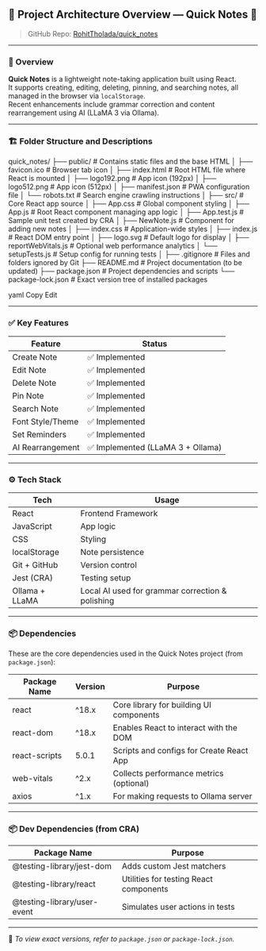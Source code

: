 ## 📁 Project Architecture Overview — Quick Notes 📝

> GitHub Repo: [RohitTholada/quick_notes](https://github.com/RohitTholada/quick_notes)

---

### 🧾 Overview

**Quick Notes** is a lightweight note-taking application built using React.  
It supports creating, editing, deleting, pinning, and searching notes, all managed in the browser via `localStorage`.  
Recent enhancements include grammar correction and content rearrangement using AI (LLaMA 3 via Ollama).

---

### 🏗️ Folder Structure and Descriptions

quick_notes/
├── public/ # Contains static files and the base HTML
│ ├── favicon.ico # Browser tab icon
│ ├── index.html # Root HTML file where React is mounted
│ ├── logo192.png # App icon (192px)
│ ├── logo512.png # App icon (512px)
│ ├── manifest.json # PWA configuration file
│ └── robots.txt # Search engine crawling instructions
│
├── src/ # Core React app source
│ ├── App.css # Global component styling
│ ├── App.js # Root React component managing app logic
│ ├── App.test.js # Sample unit test created by CRA
│ ├── NewNote.js # Component for adding new notes
│ ├── index.css # Application-wide styles
│ ├── index.js # React DOM entry point
│ ├── logo.svg # Default logo for display
│ ├── reportWebVitals.js # Optional web performance analytics
│ └── setupTests.js # Setup config for running tests
│
├── .gitignore # Files and folders ignored by Git
├── README.md # Project documentation (to be updated)
├── package.json # Project dependencies and scripts
└── package-lock.json # Exact version tree of installed packages

yaml
Copy
Edit

---

### ✅ Key Features

| Feature             | Status                             |
|---------------------|------------------------------------| 
| Create Note         | ✅ Implemented                    |
| Edit Note           | ✅ Implemented                    |
| Delete Note         | ✅ Implemented                    |
| Pin Note            | ✅ Implemented                    |
| Search Note         | ✅ Implemented                    |
| Font Style/Theme    | ✅ Implemented                    |
| Set Reminders       | ✅ Implemented                    |
| AI Rearrangement    | ✅ Implemented (LLaMA 3 + Ollama) |

---

### ⚙️ Tech Stack

| Tech               | Usage                                               |
|--------------------|-----------------------------------------------------|
| React              | Frontend Framework                                  |
| JavaScript         | App logic                                           |
| CSS                | Styling                                             |
| localStorage       | Note persistence                                    |
| Git + GitHub       | Version control                                     |
| Jest (CRA)         | Testing setup                                       |
| Ollama + LLaMA     | Local AI used for grammar correction & polishing    |

---

### 📦 Dependencies

These are the core dependencies used in the Quick Notes project (from `package.json`):

| Package Name  | Version | Purpose                                    |
|---------------|---------|--------------------------------------------|
| react         | ^18.x   | Core library for building UI components    |
| react-dom     | ^18.x   | Enables React to interact with the DOM     |
| react-scripts | 5.0.1   | Scripts and configs for Create React App   |
| web-vitals    | ^2.x    | Collects performance metrics (optional)    |
| axios         | ^1.x    | For making requests to Ollama server       |

---

### 📦 Dev Dependencies (from CRA)

| Package Name                | Purpose                                 |
|-----------------------------|-----------------------------------------|
| @testing-library/jest-dom   | Adds custom Jest matchers               |
| @testing-library/react      | Utilities for testing React components  |
| @testing-library/user-event | Simulates user actions in tests         |

---

📄 *To view exact versions, refer to `package.json` or `package-lock.json`.*